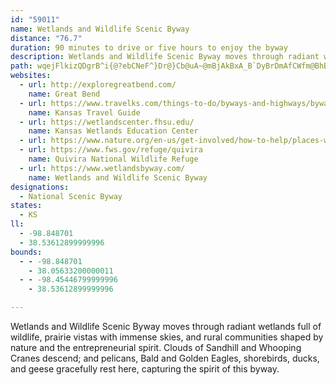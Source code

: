 ```yaml
---
id: "59011"
name: Wetlands and Wildlife Scenic Byway
distance: "76.7"
duration: 90 minutes to drive or five hours to enjoy the byway
description: Wetlands and Wildlife Scenic Byway moves through radiant wetlands full of wildlife, prairie vistas with immense skies, and rural communities shaped by nature and the entrepreneurial spirit. Clouds of Sandhill and Whooping Cranes descend; and pelicans, Bald and Golden Eagles, shorebirds, ducks, and geese gracefully rest here, capturing the spirit of this byway.
path: wqejFlkizQDgrB^i{@?ebCNeF^}Dr@}Cb@uA~@mBjAkBxA_B`DyBrDmAfCWfm@BhBKrBy@jAq@dBiBt@}At@aC\mDDsCHizA_@ay@GqxBH{q@[iuBFqhD[czAi@ia@Ukn@Ewd@}AuwDNyGhCgp@R}GLwkD`tDEhxCZ~a@PlmAhwBdAvBzCbIbh@t~ApI|WtPng@hBpErB`EtBdDfDfEpCzChDjC~QbMjpAzy@bWjRlh@ja@lCfBlGfFb@sAb@mD~rDJdwAq@fyAbAzvAD`sAWl_BXvtDaA`qADfBThA~@z@xAb@rBDln@n@nCl@~@t@p@vAd@nDDpqCf@z[A|`@R~l@F`EBfuAZph@EjcAJzeBM~MOdRDt\GXqaBn@}dCEgdAHkcDGejBv@}aC^_pE?ovBRenBSguBMmqAQe]huDg@rlBEbgAW~yABrrDWh@roB^dqBOniBb@bnC?zsBM|{ALl_BCflAKrw@}@p_CWznBClj@_@zx@mAlzE?b{Ba@xdF
websites:
  - url: http://exploregreatbend.com/
    name: Great Bend
  - url: https://www.travelks.com/things-to-do/byways-and-highways/byways/wetlands-and-wildlife/
    name: Kansas Travel Guide
  - url: https://wetlandscenter.fhsu.edu/
    name: Kansas Wetlands Education Center
  - url: https://www.nature.org/en-us/get-involved/how-to-help/places-we-protect/cheyenne-bottoms-preserve/
  - url: https://www.fws.gov/refuge/quivira
    name: Quivira National Wildlife Refuge
  - url: https://www.wetlandsbyway.com/
    name: Wetlands and Wildlife Scenic Byway
designations:
  - National Scenic Byway
states:
  - KS
ll:
  - -98.848701
  - 38.53612899999996
bounds:
  - - -98.848701
    - 38.05633200000011
  - - -98.45446799999996
    - 38.53612899999996

---
```


Wetlands and Wildlife Scenic Byway moves through radiant wetlands full of wildlife, prairie vistas with immense skies, and rural communities shaped by nature and the entrepreneurial spirit. Clouds of Sandhill and Whooping Cranes descend; and pelicans, Bald and Golden Eagles, shorebirds, ducks, and geese gracefully rest here, capturing the spirit of this byway.
